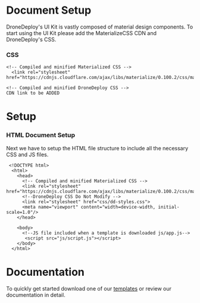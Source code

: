 # Document Setup

DroneDeploy's UI Kit is vastly composed of material design components. To start using the UI Kit  please add the MaterializeCSS CDN and DroneDeploy's CSS.

### CSS

```
<!-- Compiled and minified Materialized CSS -->
  <link rel="stylesheet" href="https://cdnjs.cloudflare.com/ajax/libs/materialize/0.100.2/css/materialize.min.css">

<!-- Compiled and minified DroneDeploy CSS -->
CDN link to be ADDED
```

# Setup

### HTML Document Setup

Next we have to setup the HTML file structure to include all the necessary CSS and JS files.

```
 <!DOCTYPE html>
  <html>
    <head>
      <!-- Compiled and minified Materialized CSS -->
      <link rel="stylesheet" href="https://cdnjs.cloudflare.com/ajax/libs/materialize/0.100.2/css/materialize.min.css">
      <!--DroneDeploy CSS Do Not Modify -->
      <link rel="stylesheet" href="css/dd-styles.css">
      <meta name="viewport" content="width=device-width, initial-scale=1.0"/>
    </head>

    <body>
      <!--JS file included when a template is downloaded js/app.js-->
       <script src="js/script.js"></script>
    </body>
  </html>
```

# Documentation

To quickly get started download one of our [templates](http://dronedeploy.gitbooks.io/dronedeploy-apps/content/template.html) or review our documentation in detail.

